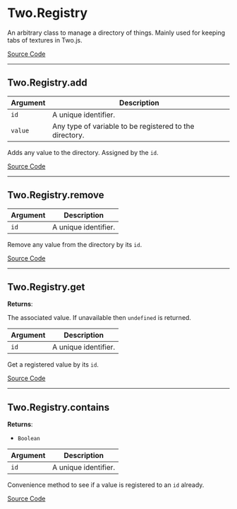 # Two.Registry



An arbitrary class to manage a directory of things. Mainly used for keeping tabs of textures in Two.js.


<div class="meta">

  [Source Code](https://github.com/jonobr1/two.js/blob/dev/src/registry.js#L3)

</div>







---

<div class="instance function ">

## Two.Registry.add










<div class="params">

| Argument | Description |
| ---- | ----------- |
| `id` | A unique identifier. |
| `value` | Any type of variable to be registered to the directory. |
</div>




<div class="description">

Adds any value to the directory. Assigned by the `id`.

</div>



<div class="meta">

  [Source Code](https://github.com/jonobr1/two.js/blob/dev/src/registry.js#L18)

</div>






</div>



---

<div class="instance function ">

## Two.Registry.remove










<div class="params">

| Argument | Description |
| ---- | ----------- |
| `id` | A unique identifier. |
</div>




<div class="description">

Remove any value from the directory by its `id`.

</div>



<div class="meta">

  [Source Code](https://github.com/jonobr1/two.js/blob/dev/src/registry.js#L30)

</div>






</div>



---

<div class="instance function ">

## Two.Registry.get




<div class="returns">

__Returns__:



The associated value. If unavailable then `undefined` is returned.


</div>







<div class="params">

| Argument | Description |
| ---- | ----------- |
| `id` | A unique identifier. |
</div>




<div class="description">

Get a registered value by its `id`.

</div>



<div class="meta">

  [Source Code](https://github.com/jonobr1/two.js/blob/dev/src/registry.js#L41)

</div>






</div>



---

<div class="instance function ">

## Two.Registry.contains




<div class="returns">

__Returns__:



+ `Boolean`




</div>







<div class="params">

| Argument | Description |
| ---- | ----------- |
| `id` | A unique identifier. |
</div>




<div class="description">

Convenience method to see if a value is registered to an `id` already.

</div>



<div class="meta">

  [Source Code](https://github.com/jonobr1/two.js/blob/dev/src/registry.js#L52)

</div>






</div>


